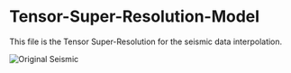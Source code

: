 # Tensor-Super-Resolution-Model
This file is the Tensor Super-Resolution for the seismic data interpolation.


![Original Seismic](https://github.com/hust512/Tensor-Super-Resolution-Model/blob/master/SR/Result/Ori.png?raw=true)
